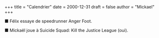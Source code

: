 +++
title = "Calendrier"
date = 2000-12-31
draft = false
author = "Mickael"
+++ 

■ Félix essaye de speedrunner Anger Foot.

■ Mickaël joue à Suicide Squad: Kill the Justice League (oui).
